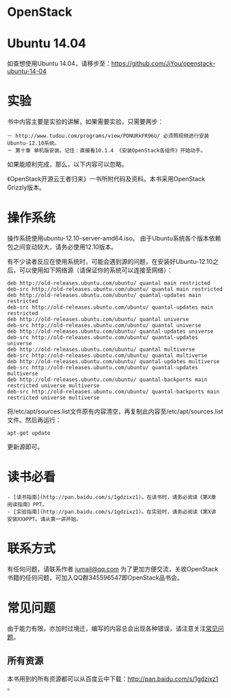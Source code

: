 OpenStack
=========

# Ubuntu 14.04
如查想使用Ubuntu 14.04，请移步至：https://github.com/JiYou/openstack-ubuntu-14-04

# 实验
书中内容主要是实验的讲解，如果需要实验，只需要两步：

    － http://www.tudou.com/programs/view/PDNURkFR96U/ 必须照视频进行安装Ubuntu-12.10系统。
    － 第十章 单机版安装。记住：直接看10.1.4 《安装OpenStack各组件》开始动手。

如果能顺利完成，那么，以下内容可以忽略。

《OpenStack开源云王者归来》一书所附代码及资料。本书采用OpenStack Grizzly版本。

# 操作系统

操作系统使用ubuntu-12.10-server-amd64.iso。
由于Ubuntu系统各个版本依赖包之间变动较大，请务必使用12.10版本。

有不少读者反应在使用系统时，可能会遇到源的问题，在安装好Ubuntu-12.10之后，可以使用如下网络源（请保证你的系统可以连接至网络）：

    deb http://old-releases.ubuntu.com/ubuntu/ quantal main restricted
    deb-src http://old-releases.ubuntu.com/ubuntu/ quantal main restricted
    deb http://old-releases.ubuntu.com/ubuntu/ quantal-updates main restricted
    deb-src http://old-releases.ubuntu.com/ubuntu/ quantal-updates main restricted
    deb http://old-releases.ubuntu.com/ubuntu/ quantal universe
    deb-src http://old-releases.ubuntu.com/ubuntu/ quantal universe
    deb http://old-releases.ubuntu.com/ubuntu/ quantal-updates universe
    deb-src http://old-releases.ubuntu.com/ubuntu/ quantal-updates universe
    deb http://old-releases.ubuntu.com/ubuntu/ quantal multiverse
    deb-src http://old-releases.ubuntu.com/ubuntu/ quantal multiverse
    deb http://old-releases.ubuntu.com/ubuntu/ quantal-updates multiverse
    deb-src http://old-releases.ubuntu.com/ubuntu/ quantal-updates multiverse
    deb http://old-releases.ubuntu.com/ubuntu/ quantal-backports main restricted universe multiverse
    deb-src http://old-releases.ubuntu.com/ubuntu/ quantal-backports main restricted universe multiverse

将/etc/apt/sources.list文件原有内容清空，再复制此内容至/etc/apt/sources.list文件。然后再运行：

    apt-get update

更新源即可。

# 读书必看

    - [读书指南](http://pan.baidu.com/s/1gdzixz1)。在读书时，请务必阅读《第X章 阅读指南》PPT。
    - [实验指南](http://pan.baidu.com/s/1gdzixz1)。在实验时，请务必阅读《第X讲 安装XX》PPT。请从第一讲开始。

# 联系方式
有任何问题，请联系作者 jumail@qq.com
为了更加方便交流，关收OpenStack书籍的任何问题，可加入QQ群345596547即OpenStack品书会。

# 常见问题

由于能力有限，亦加时过境迁，编写的内容总会出现各种错误，请注意关注[常见问题](https://github.com/JiYou/openstack/blob/master/qa.md)。

## 所有资源
本书用到的所有资源都可以从百度云中下载：http://pan.baidu.com/s/1gdzixz1 。

